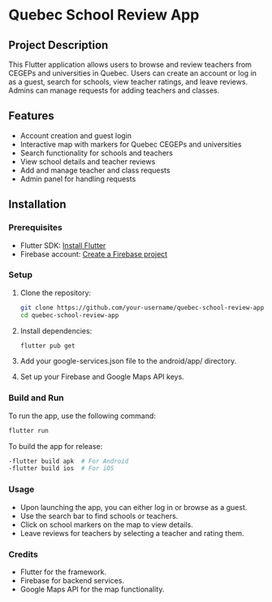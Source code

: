 # Quebec School Review App

## Project Description
This Flutter application allows users to browse and review teachers from CEGEPs and universities in Quebec. Users can create an account or log in as a guest, search for schools, view teacher ratings, and leave reviews. Admins can manage requests for adding teachers and classes.

## Features
- Account creation and guest login
- Interactive map with markers for Quebec CEGEPs and universities
- Search functionality for schools and teachers
- View school details and teacher reviews
- Add and manage teacher and class requests
- Admin panel for handling requests

## Installation

### Prerequisites
- Flutter SDK: [Install Flutter](https://flutter.dev/docs/get-started/install)
- Firebase account: [Create a Firebase project](https://firebase.google.com/)

### Setup
1. Clone the repository:
   ```bash
   git clone https://github.com/your-username/quebec-school-review-app.git
   cd quebec-school-review-app

2. Install dependencies:
   ```bash
   flutter pub get

3. Add your google-services.json file to the android/app/ directory.

4. Set up your Firebase and Google Maps API keys.

### Build and Run
To run the app, use the following command:
```bash
flutter run
```

To build the app for release:
```bash
-flutter build apk  # For Android
-flutter build ios  # For iOS
```
### Usage
- Upon launching the app, you can either log in or browse as a guest.
- Use the search bar to find schools or teachers.
- Click on school markers on the map to view details.
- Leave reviews for teachers by selecting a teacher and rating them.

### Credits
- Flutter for the framework.
- Firebase for backend services.
- Google Maps API for the map functionality.